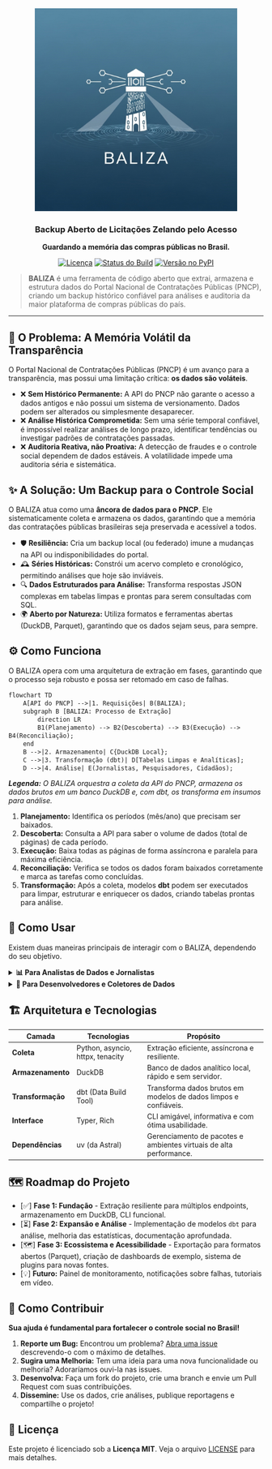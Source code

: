 <div align="center">
  <img src="assets/logo.png" alt="Logo do BALIZA: Um farol de dados sobre um mar de informações, com o nome BALIZA abaixo" width="400">
  <br>
  <h3>Backup Aberto de Licitações Zelando pelo Acesso</h3>
  <p><strong>Guardando a memória das compras públicas no Brasil.</strong></p>
  <p>
    <a href="https://github.com/franklinbaldo/baliza/blob/main/LICENSE"><img src="https://img.shields.io/github/license/franklinbaldo/baliza?style=for-the-badge" alt="Licença"></a>
    <a href="https://github.com/franklinbaldo/baliza/actions/workflows/baliza_daily_run.yml"><img src="https://img.shields.io/github/actions/workflow/status/franklinbaldo/baliza/baliza_daily_run.yml?branch=main&label=Build%20Di%C3%A1rio&style=for-the-badge" alt="Status do Build"></a>
    <a href="https://pypi.org/project/baliza/"><img src="https://img.shields.io/pypi/v/baliza?style=for-the-badge" alt="Versão no PyPI"></a>
  </p>
</div>

> **BALIZA** é uma ferramenta de código aberto que extrai, armazena e estrutura dados do Portal Nacional de Contratações Públicas (PNCP), criando um backup histórico confiável para análises e auditoria da maior plataforma de compras públicas do país.

---

## 🎯 O Problema: A Memória Volátil da Transparência

O Portal Nacional de Contratações Públicas (PNCP) é um avanço para a transparência, mas possui uma limitação crítica: **os dados são voláteis**.

-   ❌ **Sem Histórico Permanente:** A API do PNCP não garante o acesso a dados antigos e não possui um sistema de versionamento. Dados podem ser alterados ou simplesmente desaparecer.
-   ❌ **Análise Histórica Comprometida:** Sem uma série temporal confiável, é impossível realizar análises de longo prazo, identificar tendências ou investigar padrões de contratações passadas.
-   ❌ **Auditoria Reativa, não Proativa:** A detecção de fraudes e o controle social dependem de dados estáveis. A volatilidade impede uma auditoria séria e sistemática.

## ✨ A Solução: Um Backup para o Controle Social

O BALIZA atua como uma **âncora de dados para o PNCP**. Ele sistematicamente coleta e armazena os dados, garantindo que a memória das contratações públicas brasileiras seja preservada e acessível a todos.

-   🛡️ **Resiliência:** Cria um backup local (ou federado) imune a mudanças na API ou indisponibilidades do portal.
-   🕰️ **Séries Históricas:** Constrói um acervo completo e cronológico, permitindo análises que hoje são inviáveis.
-   🔍 **Dados Estruturados para Análise:** Transforma respostas JSON complexas em tabelas limpas e prontas para serem consultadas com SQL.
-   🌍 **Aberto por Natureza:** Utiliza formatos e ferramentas abertas (DuckDB, Parquet), garantindo que os dados sejam seus, para sempre.

## ⚙️ Como Funciona

O BALIZA opera com uma arquitetura de extração em fases, garantindo que o processo seja robusto e possa ser retomado em caso de falhas.

```mermaid
flowchart TD
    A[API do PNCP] -->|1. Requisições| B(BALIZA);
    subgraph B [BALIZA: Processo de Extração]
        direction LR
        B1(Planejamento) --> B2(Descoberta) --> B3(Execução) --> B4(Reconciliação);
    end
    B -->|2. Armazenamento| C{DuckDB Local};
    C -->|3. Transformação (dbt)| D[Tabelas Limpas e Analíticas];
    D -->|4. Análise| E(Jornalistas, Pesquisadores, Cidadãos);
```
_**Legenda:** O BALIZA orquestra a coleta da API do PNCP, armazena os dados brutos em um banco DuckDB e, com dbt, os transforma em insumos para análise._

1.  **Planejamento:** Identifica os períodos (mês/ano) que precisam ser baixados.
2.  **Descoberta:** Consulta a API para saber o volume de dados (total de páginas) de cada período.
3.  **Execução:** Baixa todas as páginas de forma assíncrona e paralela para máxima eficiência.
4.  **Reconciliação:** Verifica se todos os dados foram baixados corretamente e marca as tarefas como concluídas.
5.  **Transformação:** Após a coleta, modelos **dbt** podem ser executados para limpar, estruturar e enriquecer os dados, criando tabelas prontas para análise.

## 🚀 Como Usar

Existem duas maneiras principais de interagir com o BALIZA, dependendo do seu objetivo.

<!-- Início dos Tabs -->
<details>
<summary><strong>📊 Para Analistas de Dados e Jornalistas</strong></summary>

Seu objetivo é analisar os dados já coletados. Você pode acessar diretamente o banco de dados gerado pelo projeto.

**Pré-requisitos:**
- Python e DuckDB (`pip install duckdb pandas`)

**Exemplo de Análise Rápida:**
```python
import duckdb

# Conecte-se ao banco de dados (baixe-o de uma execução do projeto)
con = duckdb.connect('data/baliza.duckdb')

# Exemplo: Contar o número de compras por UF
resultado = con.sql("""
    SELECT
        json_extract_string(data, '$.municipio.uf.sigla') AS uf,
        COUNT(1) AS total_compras
    FROM psa.pncp_raw_responses
    WHERE
        endpoint = 'compras' AND uf IS NOT NULL
    GROUP BY uf
    ORDER BY total_compras DESC;
""").to_df()

print(resultado)
```
- ✅ **SQL direto nos dados:** Use a sintaxe SQL que você já conhece.
- ✅ **Integração total:** Funciona perfeitamente com Pandas, Jupyter Notebooks, e outras ferramentas do ecossistema PyData.
- ✅ **Dados brutos e transformados:** Acesse tanto a resposta original da API quanto as tabelas já limpas.

</details>

<details>
<summary><strong>🔧 Para Desenvolvedores e Coletores de Dados</strong></summary>

Seu objetivo é executar o processo de extração para criar ou atualizar o banco de dados.

**Pré-requisitos:**
- Python 3.11+
- [uv](https://github.com/astral-sh/uv) (um instalador de pacotes Python extremamente rápido)

**Instalação e Execução:**
```bash
# 1. Clone o repositório
git clone https://github.com/franklinbaldo/baliza.git
cd baliza

# 2. Instale as dependências com uv
uv sync

# 3. Execute a extração (isso pode levar horas!)
# Por padrão, extrai de 2021 até o mês atual
uv run baliza extract
```

**Principais Comandos:**
| Comando | Descrição |
|---|---|
| `uv run baliza extract` | Inicia a extração de dados do PNCP. |
| `uv run baliza extract --concurrency 4` | Limita o número de requisições paralelas. |
| `uv run baliza extract --force` | Força a re-extração de dados já existentes. |
| `uv run baliza stats` | Mostra estatísticas sobre os dados já baixados. |

**Federação com Internet Archive:**
Para garantir a longevidade dos dados, o BALIZA pode fazer upload dos arquivos para o Internet Archive. Configure as variáveis de ambiente `IA_KEY` e `IA_SECRET` (como segredos no seu repositório GitHub) para habilitar esta funcionalidade.
```bash
# Este comando faz o upload dos dados para o IA
uv run python src/baliza/ia_federation.py federate
```
</details>
<!-- Fim dos Tabs -->


## 🏗️ Arquitetura e Tecnologias

| Camada | Tecnologias | Propósito |
|---|---|---|
| **Coleta** | Python, asyncio, httpx, tenacity | Extração eficiente, assíncrona e resiliente. |
| **Armazenamento** | DuckDB | Banco de dados analítico local, rápido e sem servidor. |
| **Transformação** | dbt (Data Build Tool) | Transforma dados brutos em modelos de dados limpos e confiáveis. |
| **Interface** | Typer, Rich | CLI amigável, informativa e com ótima usabilidade. |
| **Dependências**| uv (da Astral) | Gerenciamento de pacotes e ambientes virtuais de alta performance. |

## 🗺️ Roadmap do Projeto

-   [✅] **Fase 1: Fundação** - Extração resiliente para múltiplos endpoints, armazenamento em DuckDB, CLI funcional.
-   [⏳] **Fase 2: Expansão e Análise** - Implementação de modelos `dbt` para análise, melhoria das estatísticas, documentação aprofundada.
-   [🗺️] **Fase 3: Ecossistema e Acessibilidade** - Exportação para formatos abertos (Parquet), criação de dashboards de exemplo, sistema de plugins para novas fontes.
-   [💡] **Futuro:** Painel de monitoramento, notificações sobre falhas, tutoriais em vídeo.

## 🙌 Como Contribuir

**Sua ajuda é fundamental para fortalecer o controle social no Brasil!**

1.  **Reporte um Bug:** Encontrou um problema? [Abra uma issue](https://github.com/franklinbaldo/baliza/issues) descrevendo-o com o máximo de detalhes.
2.  **Sugira uma Melhoria:** Tem uma ideia para uma nova funcionalidade ou melhoria? Adoraríamos ouvi-la nas issues.
3.  **Desenvolva:** Faça um fork do projeto, crie uma branch e envie um Pull Request com suas contribuições.
4.  **Dissemine:** Use os dados, crie análises, publique reportagens e compartilhe o projeto!

## 📜 Licença

Este projeto é licenciado sob a **Licença MIT**. Veja o arquivo [LICENSE](LICENSE) para mais detalhes.
